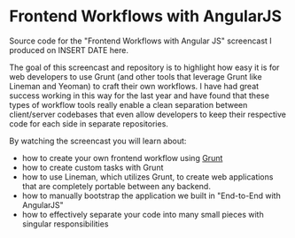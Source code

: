 # Frontend Workflows with AngularJS

Source code for the "Frontend Workflows with Angular JS" screencast I produced on INSERT DATE here.

The goal of this screencast and repository is to highlight how easy it is for web developers to use Grunt (and other tools that leverage Grunt like Lineman and Yeoman) to craft their own workflows. I have had great success working in this way for the last year and have found that these types of workflow tools really enable a clean separation between client/server codebases that even allow developers to keep their respective code for each side in separate repositories.

By watching the screencast you will learn about:

* how to create your own frontend workflow using [Grunt](http://www.gruntjs.com)
* how to create custom tasks with Grunt
* how to use Lineman, which utilizes Grunt, to create web applications that are completely portable between any backend.
* how to manually bootstrap the application we built in "End-to-End with AngularJS"
* how to effectively separate your code into many small pieces with singular responsibilities
